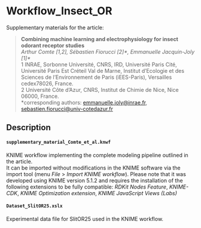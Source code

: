 # Workflow_Insect_OR

Supplementary materials for the article: 

> **Combining machine learning and electrophysiology for insect odorant receptor studies**  
> *Arthur Comte [1,2], Sébastien Fiorucci [2]\*, Emmanuelle Jacquin-Joly [1]\**  
> 1 INRAE, Sorbonne Université, CNRS, IRD, Université Paris Cité, Université Paris Est Créteil Val de Marne, Institut d’Ecologie et des Sciences de l’Environnement de Paris (iEES-Paris), Versailles cedex78026, France.  
> 2 Université Côte d’Azur, CNRS, Institut de Chimie de Nice, Nice 06000, France.  
> *corresponding authors: emmanuelle.joly@inrae.fr, sebastien.fiorucci@univ-cotedazur.fr

## Description

#### `supplementary_material_Comte_et_al.knwf`

KNIME workflow implementing the complete modeling pipeline outlined in the article.  
It can be imported without modifications in the KNIME software via the import tool (menu *File* > *Import KNIME workflow*). Please note that it was developed using KNIME version 5.1.2 and requires the installation of the following extensions to be fully compatible: *RDKit Nodes Feature*, *KNIME-CDK*, *KNIME Optimization extension*, *KNIME JavaScript Views (Labs)*

#### `Dataset_SlitOR25.xslx`

Experimental data file for SlitOR25 used in the KNIME workflow.



